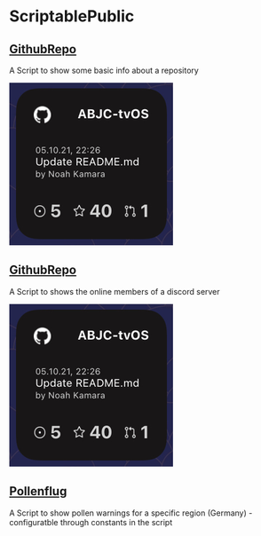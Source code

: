 # ScriptablePublic


## [GithubRepo](GithubRepo/GithubRepo.js)
A Script to show some basic info about a repository

![GithubRepo Widget](GithubRepo/widget.jpeg)


## [GithubRepo](DiscordServerPresence/DiscordServerPresence.js)
A Script to shows the online members of a discord server

![GithubRepo Widget](GithubRepo/widget.jpeg)

## [Pollenflug](GithubRepo.js)
A Script to show pollen warnings for a specific region (Germany) - configuratble through constants in the script
